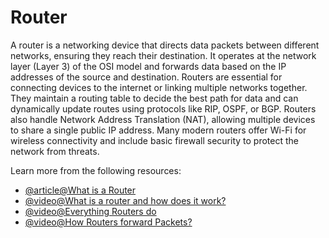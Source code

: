 # Router

A router is a networking device that directs data packets between different networks, ensuring they reach their destination. It operates at the network layer (Layer 3) of the OSI model and forwards data based on the IP addresses of the source and destination. Routers are essential for connecting devices to the internet or linking multiple networks together. They maintain a routing table to decide the best path for data and can dynamically update routes using protocols like RIP, OSPF, or BGP. Routers also handle Network Address Translation (NAT), allowing multiple devices to share a single public IP address. Many modern routers offer Wi-Fi for wireless connectivity and include basic firewall security to protect the network from threats.

Learn more from the following resources:

- [@article@What is a Router](https://www.cloudflare.com/en-gb/learning/network-layer/what-is-a-router/)
- [@video@What is a router and how does it work?](https://www.youtube.com/watch?v=UIJzHLpG9bM)
- [@video@Everything Routers do](https://youtu.be/AzXys5kxpAM?si=nEsCH6jG2Lj6Ua8N)
- [@video@How Routers forward Packets?](https://youtu.be/Ep-x_6kggKA?si=II5xBPoXjYEjLvWX)
